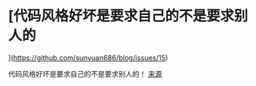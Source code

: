 # [代码风格好坏是要求自己的不是要求别人的

](https://github.com/sunyuan686/blog/issues/15)

代码风格好坏是要求自己的不是要求别人的！
[来源](https://blog.yihong0618.me/issue-318/)
